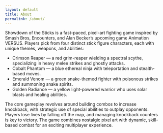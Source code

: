 ```yaml
---
layout: default
title: About
permalink: /about/
---
```


Showdown of the Sticks is a fast-paced, pixel-art fighting game inspired by Smash Bros, Encounters, and Alan Becker’s upcoming game Animation VERSUS. Players pick from four distinct stick figure characters, each with unique themes, weapons, and abilities:

- Crimson Reaper — a red grim-reaper wielding a spectral scythe, specializing in heavy melee strikes and ghostly attacks.
- Cobalt Phantom — a blue ethereal ninja with teleportation and stealth-based moves.
- Emerald Venom — a green snake-themed fighter with poisonous strikes and summoning snake spirits.
- Golden Radiance — a yellow light-powered warrior who uses solar blasts and healing abilities.

The core gameplay revolves around building combos to increase knockback, with strategic use of special abilities to outplay opponents. Players lose lives by falling off the map, and managing knockback counters is key to victory. The game combines nostalgic pixel art with dynamic, skill-based combat for an exciting multiplayer experience.